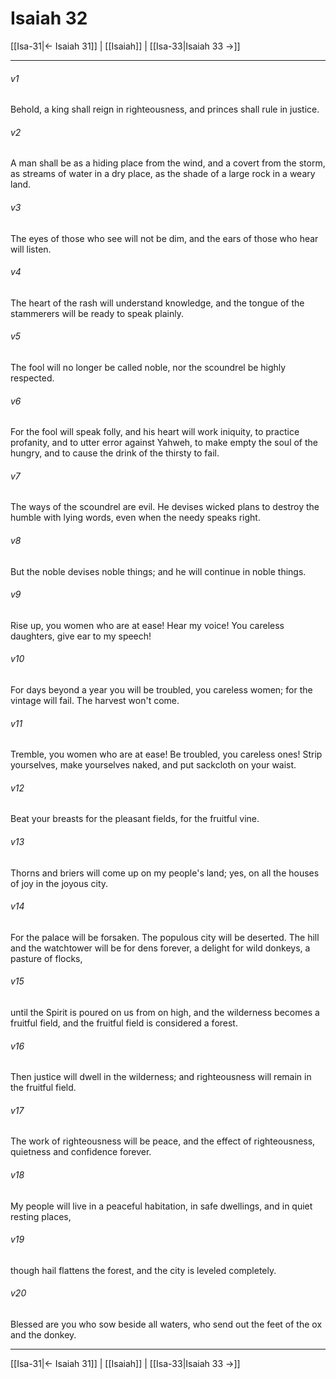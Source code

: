 # Isaiah 32

[[Isa-31|← Isaiah 31]] | [[Isaiah]] | [[Isa-33|Isaiah 33 →]]
***



###### v1 
Behold, a king shall reign in righteousness, and princes shall rule in justice. 

###### v2 
A man shall be as a hiding place from the wind, and a covert from the storm, as streams of water in a dry place, as the shade of a large rock in a weary land. 

###### v3 
The eyes of those who see will not be dim, and the ears of those who hear will listen. 

###### v4 
The heart of the rash will understand knowledge, and the tongue of the stammerers will be ready to speak plainly. 

###### v5 
The fool will no longer be called noble, nor the scoundrel be highly respected. 

###### v6 
For the fool will speak folly, and his heart will work iniquity, to practice profanity, and to utter error against Yahweh, to make empty the soul of the hungry, and to cause the drink of the thirsty to fail. 

###### v7 
The ways of the scoundrel are evil. He devises wicked plans to destroy the humble with lying words, even when the needy speaks right. 

###### v8 
But the noble devises noble things; and he will continue in noble things. 

###### v9 
Rise up, you women who are at ease! Hear my voice! You careless daughters, give ear to my speech! 

###### v10 
For days beyond a year you will be troubled, you careless women; for the vintage will fail. The harvest won't come. 

###### v11 
Tremble, you women who are at ease! Be troubled, you careless ones! Strip yourselves, make yourselves naked, and put sackcloth on your waist. 

###### v12 
Beat your breasts for the pleasant fields, for the fruitful vine. 

###### v13 
Thorns and briers will come up on my people's land; yes, on all the houses of joy in the joyous city. 

###### v14 
For the palace will be forsaken. The populous city will be deserted. The hill and the watchtower will be for dens forever, a delight for wild donkeys, a pasture of flocks, 

###### v15 
until the Spirit is poured on us from on high, and the wilderness becomes a fruitful field, and the fruitful field is considered a forest. 

###### v16 
Then justice will dwell in the wilderness; and righteousness will remain in the fruitful field. 

###### v17 
The work of righteousness will be peace, and the effect of righteousness, quietness and confidence forever. 

###### v18 
My people will live in a peaceful habitation, in safe dwellings, and in quiet resting places, 

###### v19 
though hail flattens the forest, and the city is leveled completely. 

###### v20 
Blessed are you who sow beside all waters, who send out the feet of the ox and the donkey.

***
[[Isa-31|← Isaiah 31]] | [[Isaiah]] | [[Isa-33|Isaiah 33 →]]
